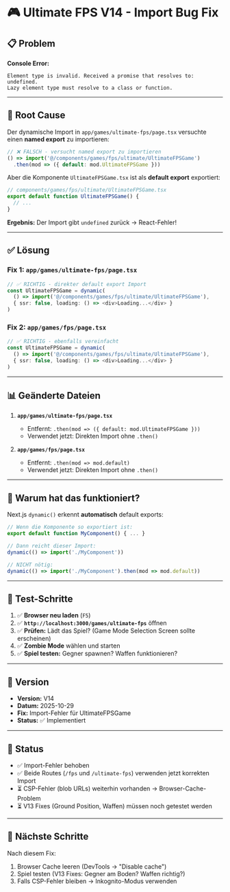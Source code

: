 # 🎮 Ultimate FPS V14 - Import Bug Fix

## 📋 Problem

**Console Error:**
```
Element type is invalid. Received a promise that resolves to: undefined.
Lazy element type must resolve to a class or function.
```

---

## 🐛 Root Cause

Der dynamische Import in `app/games/ultimate-fps/page.tsx` versuchte einen **named export** zu importieren:

```typescript
// ❌ FALSCH - versucht named export zu importieren
() => import('@/components/games/fps/ultimate/UltimateFPSGame')
  .then(mod => ({ default: mod.UltimateFPSGame }))
```

Aber die Komponente `UltimateFPSGame.tsx` ist als **default export** exportiert:

```typescript
// components/games/fps/ultimate/UltimateFPSGame.tsx
export default function UltimateFPSGame() {
  // ...
}
```

**Ergebnis:** Der Import gibt `undefined` zurück → React-Fehler!

---

## ✅ Lösung

### Fix 1: `app/games/ultimate-fps/page.tsx`
```typescript
// ✅ RICHTIG - direkter default export Import
const UltimateFPSGame = dynamic(
  () => import('@/components/games/fps/ultimate/UltimateFPSGame'),
  { ssr: false, loading: () => <div>Loading...</div> }
)
```

### Fix 2: `app/games/fps/page.tsx`
```typescript
// ✅ RICHTIG - ebenfalls vereinfacht
const UltimateFPSGame = dynamic(
  () => import('@/components/games/fps/ultimate/UltimateFPSGame'),
  { ssr: false, loading: () => <div>Loading...</div> }
)
```

---

## 📊 Geänderte Dateien

1. **`app/games/ultimate-fps/page.tsx`**
   - Entfernt: `.then(mod => ({ default: mod.UltimateFPSGame }))`
   - Verwendet jetzt: Direkten Import ohne `.then()`

2. **`app/games/fps/page.tsx`**
   - Entfernt: `.then(mod => mod.default)`
   - Verwendet jetzt: Direkten Import ohne `.then()`

---

## 🎯 Warum hat das funktioniert?

Next.js `dynamic()` erkennt **automatisch** default exports:

```typescript
// Wenn die Komponente so exportiert ist:
export default function MyComponent() { ... }

// Dann reicht dieser Import:
dynamic(() => import('./MyComponent'))

// NICHT nötig:
dynamic(() => import('./MyComponent').then(mod => mod.default))
```

---

## 🧪 Test-Schritte

1. ✅ **Browser neu laden** (`F5`)
2. ✅ **`http://localhost:3000/games/ultimate-fps`** öffnen
3. ✅ **Prüfen:** Lädt das Spiel? (Game Mode Selection Screen sollte erscheinen)
4. ✅ **Zombie Mode** wählen und starten
5. ✅ **Spiel testen:** Gegner spawnen? Waffen funktionieren?

---

## 📝 Version
- **Version:** V14
- **Datum:** 2025-10-29
- **Fix:** Import-Fehler für UltimateFPSGame
- **Status:** ✅ Implementiert

---

## 🚀 Status

- ✅ Import-Fehler behoben
- ✅ Beide Routes (`/fps` und `/ultimate-fps`) verwenden jetzt korrekten Import
- ⏳ CSP-Fehler (blob URLs) weiterhin vorhanden → Browser-Cache-Problem
- ⏳ V13 Fixes (Ground Position, Waffen) müssen noch getestet werden

---

## 📝 Nächste Schritte

Nach diesem Fix:
1. Browser Cache leeren (DevTools → "Disable cache")
2. Spiel testen (V13 Fixes: Gegner am Boden? Waffen richtig?)
3. Falls CSP-Fehler bleiben → Inkognito-Modus verwenden

